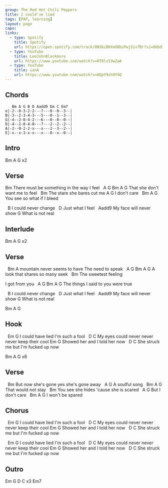 ```yaml
---
group: The Red Hot Chili Peppers
title: I could've lied
tags: [PAP, learning]
layout: page
capo: 
links: 
  - type: Spotify
    title: Spotify
    url: https://open.spotify.com/track/0NSbiBKXoODbsPwjSivfBr?si=0bbd7541f94e41bc
  - type: YouTube
    title: LeeJohnBlackmore
    url: https://www.youtube.com/watch?v=RT8lv53wZaA
  - type: YouTube
    title: ianA
    url: https://www.youtube.com/watch?v=0DpY9zh9f4Q
---
```


## Chords

```
   Bm A G B D Aadd9 Em C Em7
e|-2--0-3-2-2---7---0--0--3--|
B|-3--2-3-4-3---5---0--1--3--|
G|-4--2-0-4-2---6---0--0--0--|
D|-4--2-0-4-0---7---2--2--2--|
A|-2--0-2-2-x---x---2--3--2--|
E|-x--x-3-x-x---x---0--x--0--|
```

## Intro

Bm A G x2

## Verse

Bm
There must be something in the way I feel
&nbsp;    A         G          Bm  A G
That she don't want me to feel
&nbsp;   Bm
The stare she bares cut me
A       G
I don't care
&nbsp;                    Bm   A G
You see so what if I bleed

&nbsp; B
I could never change
&nbsp;    D
Just what I feel
&nbsp;  Aadd9
My face will never show
G
What is not real

## Interlude

Bm A G x2

## Verse

&nbsp; Bm
A mountain never seems to have
The need to speak
&nbsp; A         G              Bm  A G
A look that shares so many seek
&nbsp;   Bm
The sweetest feeling

I got from you
&nbsp;   A         G                Bm  A G
The things I said to you were true

&nbsp; B
I could never change
&nbsp;    D
Just what I feel
&nbsp;  Aadd9
My face will never show
G
What is not real

Bm A G

## Hook

&nbsp; Em                  G
I could have lied I'm such a fool
&nbsp;  D                      C
My eyes could never never never keep their cool
Em               G
Showed her and I told her now
&nbsp;   D                 C
She struck me but I'm fucked up now

Bm A G x6

## Verse

&nbsp;   Bm
But now she's gone yes she's gone away
&nbsp; A       G
A soulful song
&nbsp;              Bm  A G
That would not stay
&nbsp;   Bm
You see she hides 'cause she is scared
&nbsp;   A       G
But I don't care
&nbsp;          Bm    A G
I won't be spared

## Chorus

&nbsp; Em                  G
I could have lied I'm such a fool
&nbsp;  D                      C
My eyes could never never never keep their cool
Em               G
Showed her and I told her now
&nbsp;   D                 C
She struck me but I'm fucked up now

&nbsp; Em                  G
I could have lied I'm such a fool
&nbsp;  D                      C
My eyes could never never never keep their cool
Em               G
Showed her and I told her now
&nbsp;   D                 C
She struck me but I'm fucked up now

## Outro

Em G D C x3
Em7

